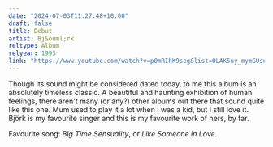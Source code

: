 ```yaml
---
date: "2024-07-03T11:27:48+10:00"
draft: false
title: Debut
artist: Bj&ouml;rk
reltype: Album
relyear: 1993
link: "https://www.youtube.com/watch?v=p0mRIhK9seg&list=OLAK5uy_mymGUsuQylQF-XaBVxL03JaOpCXGOak9M&index=1"
---
```


Though its sound might be considered dated today, to me this album is an absolutely timeless classic. A beautiful and haunting exhibition of human feelings, there aren't many (or any?) other albums out there that sound quite like this one. Mum used to play it a lot when I was a kid, but I still love it. Bj&ouml;rk is my favourite singer and this is my favourite work of hers, by far.

Favourite song: *Big Time Sensuality*, or *Like Someone in Love*.
